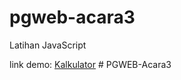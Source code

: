 
# pgweb-acara3
Latihan JavaScript

link demo:
[Kalkulator](https://fuadagus.github.io/pgweb-acara3/)
#   P G W E B - A c a r a 3  
 